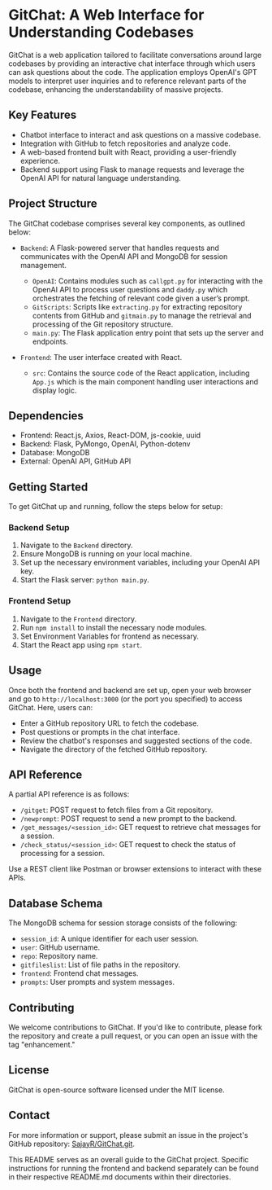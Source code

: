 # GitChat: A Web Interface for Understanding Codebases

GitChat is a web application tailored to facilitate conversations around large codebases by providing an interactive chat interface through which users can ask questions about the code. The application employs OpenAI's GPT models to interpret user inquiries and to reference relevant parts of the codebase, enhancing the understandability of massive projects.

## Key Features

- Chatbot interface to interact and ask questions on a massive codebase.
- Integration with GitHub to fetch repositories and analyze code.
- A web-based frontend built with React, providing a user-friendly experience.
- Backend support using Flask to manage requests and leverage the OpenAI API for natural language understanding.

## Project Structure

The GitChat codebase comprises several key components, as outlined below:

- `Backend`: A Flask-powered server that handles requests and communicates with the OpenAI API and MongoDB for session management.
  - `OpenAI`: Contains modules such as `callgpt.py` for interacting with the OpenAI API to process user questions and `daddy.py` which orchestrates the fetching of relevant code given a user’s prompt.
  - `GitScripts`: Scripts like `extracting.py` for extracting repository contents from GitHub and `gitmain.py` to manage the retrieval and processing of the Git repository structure.
  - `main.py`: The Flask application entry point that sets up the server and endpoints.

- `Frontend`: The user interface created with React.
  - `src`: Contains the source code of the React application, including `App.js` which is the main component handling user interactions and display logic.

## Dependencies

- Frontend: React.js, Axios, React-DOM, js-cookie, uuid
- Backend: Flask, PyMongo, OpenAI, Python-dotenv
- Database: MongoDB
- External: OpenAI API, GitHub API

## Getting Started

To get GitChat up and running, follow the steps below for setup:

### Backend Setup

1. Navigate to the `Backend` directory.
2. Ensure MongoDB is running on your local machine.
3. Set up the necessary environment variables, including your OpenAI API key.
4. Start the Flask server: `python main.py`.

### Frontend Setup

1. Navigate to the `Frontend` directory.
2. Run `npm install` to install the necessary node modules.
3. Set Environment Variables for frontend as necessary.
4. Start the React app using `npm start`.

## Usage

Once both the frontend and backend are set up, open your web browser and go to `http://localhost:3000` (or the port you specified) to access GitChat. Here, users can:

- Enter a GitHub repository URL to fetch the codebase.
- Post questions or prompts in the chat interface.
- Review the chatbot's responses and suggested sections of the code.
- Navigate the directory of the fetched GitHub repository.

## API Reference

A partial API reference is as follows:

- `/gitget`: POST request to fetch files from a Git repository.
- `/newprompt`: POST request to send a new prompt to the backend.
- `/get_messages/<session_id>`: GET request to retrieve chat messages for a session.
- `/check_status/<session_id>`: GET request to check the status of processing for a session.

Use a REST client like Postman or browser extensions to interact with these APIs.

## Database Schema

The MongoDB schema for session storage consists of the following:

- `session_id`: A unique identifier for each user session.
- `user`: GitHub username.
- `repo`: Repository name.
- `gitfileslist`: List of file paths in the repository.
- `frontend`: Frontend chat messages.
- `prompts`: User prompts and system messages.

## Contributing

We welcome contributions to GitChat. If you'd like to contribute, please fork the repository and create a pull request, or you can open an issue with the tag "enhancement."

## License

GitChat is open-source software licensed under the MIT license.

## Contact

For more information or support, please submit an issue in the project's GitHub repository: [SajayR/GitChat.git](https://github.com/SajayR/GitChat).

This README serves as an overall guide to the GitChat project. Specific instructions for running the frontend and backend separately can be found in their respective README.md documents within their directories.

